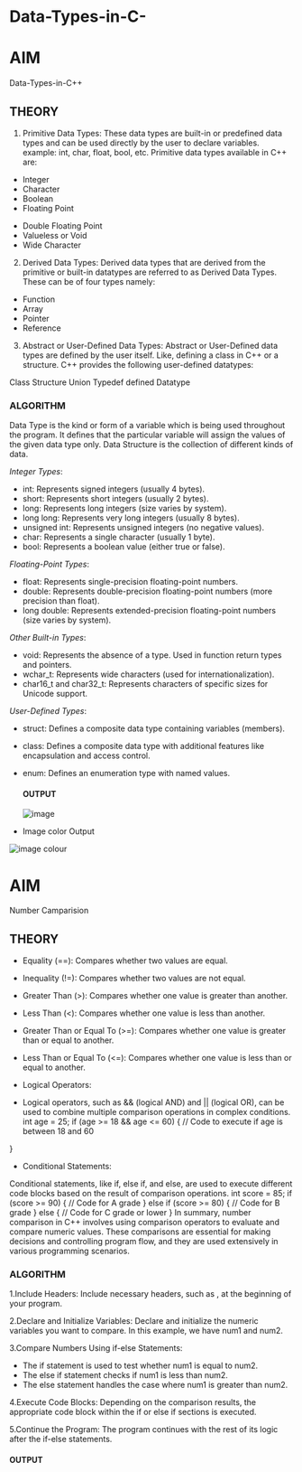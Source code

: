 # Data-Types-in-C-

# **AIM**
Data-Types-in-C++

## **THEORY**
1. Primitive Data Types: These data types are built-in or predefined data types and can be used directly by the user to declare variables. example: int, char, float, bool, etc. Primitive data types available in C++ are: 

- Integer
- Character
- Boolean
- Floating Point
+ Double Floating Point
+ Valueless or Void
+ Wide Character

2. Derived Data Types: Derived data types that are derived from the primitive or built-in datatypes are referred to as Derived Data Types. These can be of four types namely: 

+ Function
+ Array
+ Pointer
+ Reference

3. Abstract or User-Defined Data Types: Abstract or User-Defined data types are defined by the user itself. Like, defining a class in C++ or a structure. C++ provides the following user-defined datatypes:  

Class
Structure
Union
Typedef defined Datatype

### **ALGORITHM**

Data Type is the kind or form of a variable which is being used throughout the program. It defines that the particular variable will assign the values of the given data type only. Data Structure is the collection of different kinds of data.

*Integer Types*:

- int: Represents signed integers (usually 4 bytes).
- short: Represents short integers (usually 2 bytes).
- long: Represents long integers (size varies by system).
- long long: Represents very long integers (usually 8 bytes).
- unsigned int: Represents unsigned integers (no negative values).
- char: Represents a single character (usually 1 byte).
- bool: Represents a boolean value (either true or false).

*Floating-Point Types*:

- float: Represents single-precision floating-point numbers.
- double: Represents double-precision floating-point numbers (more precision than float).
- long double: Represents extended-precision floating-point numbers (size varies by system).
  
*Other Built-in Types*:

- void: Represents the absence of a type. Used in function return types and pointers.
- wchar_t: Represents wide characters (used for internationalization).
- char16_t and char32_t: Represents characters of specific sizes for Unicode support.
  
*User-Defined Types*:

- struct: Defines a composite data type containing variables (members).
- class: Defines a composite data type with additional features like encapsulation and access control.
- enum: Defines an enumeration type with named values.

  #### **OUTPUT**
  ![image](https://github.com/sanskkriti/Data-Types-in-C-/assets/140137289/4f53f709-fac9-4ac3-b682-47dad5f50422)

- Image color Output
  
![image colour](https://github.com/Purvansha022609/Data-Types-in-C-/assets/139473344/0edfb7e8-ee6d-4400-a8c3-011f7e2f4b28)


# **AIM**
Number Camparision

## **THEORY**
- Equality (==): Compares whether two values are equal.
- Inequality (!=): Compares whether two values are not equal.
- Greater Than (>): Compares whether one value is greater than another.
- Less Than (<): Compares whether one value is less than another.
- Greater Than or Equal To (>=): Compares whether one value is greater than or equal to another.
- Less Than or Equal To (<=): Compares whether one value is less than or equal to another.
- Logical Operators:

- Logical operators, such as && (logical AND) and || (logical OR), can be used to combine multiple comparison operations in complex conditions.
int age = 25;
if (age >= 18 && age <= 60) {
    // Code to execute if age is between 18 and 60

} 

- Conditional Statements:

Conditional statements, like if, else if, and else, are used to execute different code blocks based on the result of comparison operations.
int score = 85;
if (score >= 90) {
    // Code for A grade
} else if (score >= 80) {
    // Code for B grade
} else {
    // Code for C grade or lower
}
In summary, number comparison in C++ involves using comparison operators to evaluate and compare numeric values. These comparisons are essential for making decisions and controlling program flow, and they are used extensively in various programming scenarios.

### **ALGORITHM**
1.Include Headers: Include necessary headers, such as <iostream>, at the beginning of your program.

2.Declare and Initialize Variables: Declare and initialize the numeric variables you want to compare. In this example, we have num1 and num2.

3.Compare Numbers Using if-else Statements:

- The if statement is used to test whether num1 is equal to num2.
- The else if statement checks if num1 is less than num2.
- The else statement handles the case where num1 is greater than num2.

4.Execute Code Blocks: Depending on the comparison results, the appropriate code block within the if or else if sections is executed.

5.Continue the Program: The program continues with the rest of its logic after the if-else statements.

#### **OUTPUT**
